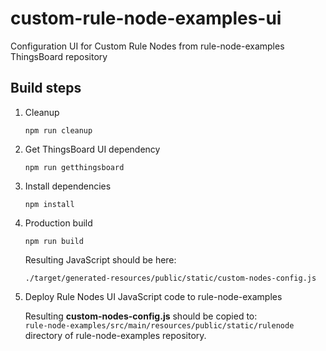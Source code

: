 # custom-rule-node-examples-ui
 
 Configuration UI for Custom Rule Nodes from rule-node-examples ThingsBoard repository
 
 ## Build steps
 
 1) Cleanup
     ```
     npm run cleanup 
     ```
 2) Get ThingsBoard UI dependency
     ```
     npm run getthingsboard 
     ```
 3) Install dependencies
     ```
     npm install 
     ```
 4) Production build    
     ```
     npm run build 
    ```
    Resulting JavaScript should be here:
    ```
    ./target/generated-resources/public/static/custom-nodes-config.js
    ```
5) Deploy Rule Nodes UI JavaScript code to rule-node-examples

      Resulting **custom-nodes-config.js** should be copied to: <br>```rule-node-examples/src/main/resources/public/static/rulenode```
     directory of rule-node-examples repository. 
 
